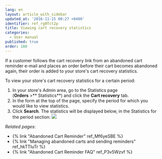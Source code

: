 ```yaml
---
lang: en
layout: article_with_sidebar
updated_at: '2016-11-15 00:27 +0400'
identifier: ref_rg0Tct2p
title: Viewing cart recovery statistics
categories:
  - User manual
published: true
order: 180
---
```



If a customer follows the cart recovery link from an abandoned cart reminder e-mail and places an order before their cart becomes abandoned again, their order is added to your store's cart recovery statistics.

To view your store's cart recovery statistics for a certain period:

1.  In your store's Admin area, go to the Statistics page (**Orders** >** Statistics**) and click the **Cart recovery** tab. 
2.  In the form at the top of the page, specify the period for which you would like to view statistics.
3.  Click **Search**. The statistics will be displayed below, in the Statistics for the period section:
    ![]({{site.baseurl}}/attachments/7503956/8719207.png)

_Related pages:_

*   {% link "Abandoned Cart Reminder" ref_Mf6yeSBE %}
*   {% link "Managing abandoned carts and sending reminders" ref_hkTTIuTr %}
*   {% link "Abandoned Cart Reminder FAQ" ref_P3v5Wzvf %}